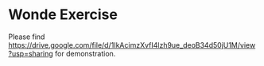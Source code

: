 # Wonde Exercise
Please find https://drive.google.com/file/d/1IkAcimzXvfI4lzh9ue_deoB34d50jU1M/view?usp=sharing for demonstration.